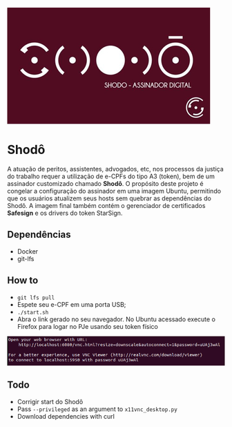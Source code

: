 ![Shodô](https://github.com/lzkill/shodo/blob/master/image/shodo.jpg?raw=true)

# Shodô

A atuação de peritos, assistentes, advogados, etc, nos processos da justiça do trabalho requer  a utilização de e-CPFs do tipo A3 (token), bem de um assinador customizado chamado **Shodô**.
O propósito deste projeto é congelar a configuração do assinador em uma imagem Ubuntu, permitindo que os usuários atualizem seus hosts sem quebrar as dependências do Shodô. A imagem final também contém o gerenciador de certificados **Safesign** e os drivers do token StarSign.

## Dependências

- Docker
- git-lfs

## How to

- `git lfs pull`
- Espete seu e-CPF em uma porta USB;
- `./start.sh`
- Abra o link gerado no seu navegador. No Ubuntu acessado execute o Firefox para logar no PJe usando seu token físico

![Shodô](https://github.com/lzkill/shodo/blob/master/image/url.png?raw=true)

## Todo

- Corrigir start do Shodô
- Pass `--privileged` as an argument to `x11vnc_desktop.py`
- Download dependencies with curl

